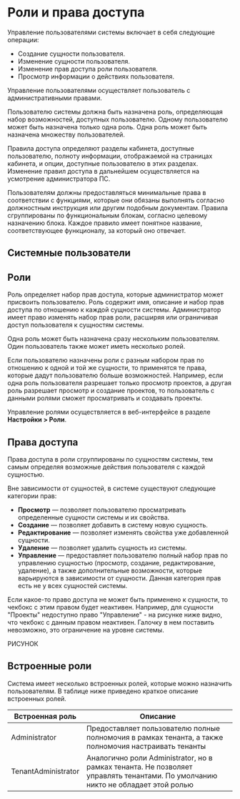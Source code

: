 # Роли и права доступа

Управление пользователями системы включает в себя следующие операции:
* Создание сущности пользователя.
* Изменение сущности пользователя.
* Изменение прав доступа роли пользователя.
* Просмотр информации о действиях пользователя.

Управление пользователями осуществляет пользователь с административными правами.

Пользователю системы должна быть назначена роль, определяющая набор возможностей, доступных пользователю. Одному пользователю может быть назначена только одна роль. Одна роль может быть назначена множеству
пользователей.

Правила доступа определяют разделы кабинета, доступные пользователю, полноту информации, отображаемой на страницах кабинета, и опции, доступные пользователю в этих разделах. Изменение правил доступа в
дальнейшем осуществляется на усмотрение администратора ПС. 

Пользователям должны предоставляться минимальные права в соответствии с функциями, которые они обязаны выполнять согласно должностным инструкция или другим подобным документам. Правила сгруппированы по функциональным блокам, согласно целевому назначению блока. Каждое правило имеет понятное название, соответствующее
функционалу, за который оно отвечает.


## Системные пользователи



## Роли

Роль определяет набор прав доступа, которые администратор может присвоить пользователю. Роль содержит имя, описание и набор прав доступа по отношению к каждой сущности системы. Администратор имеет право изменять набор прав роли, расширяя или ограничивая доступ пользователя к сущностям системы.

Одна роль может быть назначена сразу нескольким пользователям. Один пользователь также может иметь несколько ролей. 

Если пользователю назначены роли с разным набором прав по отношению к одной и той же сущности, то применятся те права, которые дадут пользователю больше возможностей. Например, если одна роль пользователя разрешает только просмотр проектов, а другая роль разрешает просмотр и создание проектов, то пользователь с данными ролями сможет просматривать и создавать проекты.  

Управление ролями осуществляется в веб-интерфейсе в разделе **Настройки > Роли**.


## Права доступа

Права доступа в роли сгруппированы по сущностям системы, тем самым определяя возможные действия пользователя с каждой сущностью. 

Вне зависимости от сущностей, в системе существуют следующие категории прав:
* **Просмотр** — позволяет пользователю просматривать определенные сущности системы и их свойства. 
* **Создание** — позволяет добавить в систему новую сущность. 
* **Редактирование** — позволяет изменять свойства уже добавленной сущности. 
* **Удаление** — позволяет удалить сущность из системы. 
* **Управление** — предоставляет пользователю полный набор прав по управлению сущностью (просмотр, создание, редактирование, удаление), а также дополнительные возможности, которые варьируются в зависимости от сущности. Данная категория прав есть не у всех сущностей системы.
  
Если какое-то право доступа не может быть применено к сущности, то чекбокс с этим правом будет неактивен. Например, для сущности "Проекты" недоступно право "Управление" - на рисунке ниже видно, что чекбокс с данным правом неактивен. Галочку в нем поставить невозможно, это ограничение на уровне системы.

РИСУНОК


## Встроенные роли

Система имеет несколько встроенных ролей, которые можно назначить пользователям. В таблице ниже приведено краткое описание встроенных ролей. 

| Встроенная роль       | Описание                                         |  
| --------------------- | ------------------------------------------------ |
| Administrator         | Предоставляет пользователю полные полномочия в рамках тенанта, а также полномочия настраивать тенанты            |
| TenantAdministrator   | Аналогично роли Administrator, но в рамках тенанта. Не позволяет управлять тенантами. По умолчанию никто не обладает этой ролью | 










